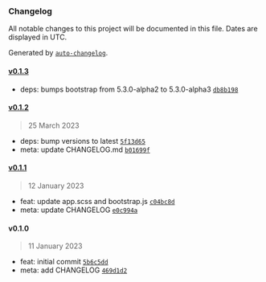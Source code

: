 ### Changelog

All notable changes to this project will be documented in this file. Dates are displayed in UTC.

Generated by [`auto-changelog`](https://github.com/CookPete/auto-changelog).

#### [v0.1.3](https://github.com/gethyas/bootstrap/compare/v0.1.2...v0.1.3)

- deps: bumps bootstrap from 5.3.0-alpha2 to 5.3.0-alpha3 [`db8b198`](https://github.com/gethyas/bootstrap/commit/db8b1980d2f064111bf585392b11047dbcf9fb0c)

#### [v0.1.2](https://github.com/gethyas/bootstrap/compare/v0.1.1...v0.1.2)

> 25 March 2023

- deps: bump versions to latest [`5f13d65`](https://github.com/gethyas/bootstrap/commit/5f13d6506169194efa46d4efe94bb718e5ca5da7)
- meta: update CHANGELOG.md [`b01699f`](https://github.com/gethyas/bootstrap/commit/b01699f74baea0a8f3791d99f335a700a81f1dff)

#### [v0.1.1](https://github.com/gethyas/bootstrap/compare/v0.1.0...v0.1.1)

> 12 January 2023

- feat: update app.scss and bootstrap.js [`c04bc8d`](https://github.com/gethyas/bootstrap/commit/c04bc8df21a7a78bad4465bebf66c19cffbfeb29)
- meta: update CHANGELOG [`e0c994a`](https://github.com/gethyas/bootstrap/commit/e0c994a5dd02011684cd2889b17891cd0e81d376)

#### v0.1.0

> 11 January 2023

- feat: initial commit [`5b6c5dd`](https://github.com/gethyas/bootstrap/commit/5b6c5ddb9aa0ed00447cdbeb92b64e49da63c6f9)
- meta: add CHANGELOG [`469d1d2`](https://github.com/gethyas/bootstrap/commit/469d1d23f4a58937657a0d39bfe0490dff623312)
